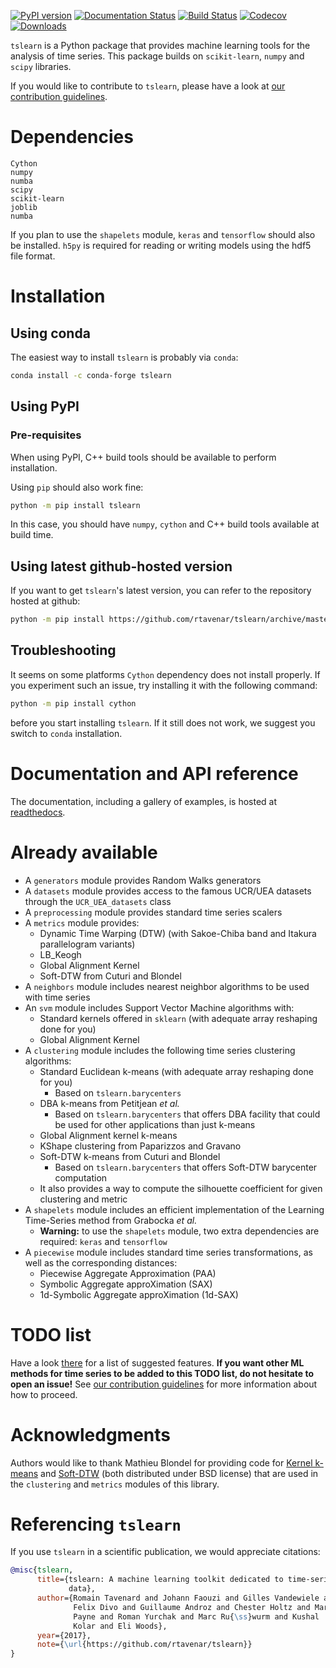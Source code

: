 [![PyPI version](https://badge.fury.io/py/tslearn.svg)](https://badge.fury.io/py/tslearn)
[![Documentation Status](https://readthedocs.org/projects/tslearn/badge/?version=latest)](http://tslearn.readthedocs.io/en/latest/?badge=latest)
[![Build Status](https://travis-ci.org/rtavenar/tslearn.svg?branch=master)](https://travis-ci.org/rtavenar/tslearn)
[![Codecov](https://codecov.io/gh/rtavenar/tslearn/branch/master/graph/badge.svg)](https://codecov.io/gh/rtavenar/tslearn)
[![Downloads](https://pepy.tech/badge/tslearn)](https://pepy.tech/project/tslearn)

`tslearn` is a Python package that provides machine learning tools for the analysis of time series.
This package builds on `scikit-learn`, `numpy` and `scipy` libraries.

If you would like to contribute to `tslearn`, please have a look at [our contribution guidelines](CONTRIBUTING.md).

# Dependencies

```
Cython
numpy
numba
scipy
scikit-learn
joblib
numba
```

If you plan to use the `shapelets` module, `keras` and `tensorflow` should also be installed.
`h5py` is required for reading or writing models using the hdf5 file format.

# Installation

## Using conda

The easiest way to install `tslearn` is probably via `conda`:
```bash
conda install -c conda-forge tslearn
```

## Using PyPI

### Pre-requisites

When using PyPI, C++ build tools should be available to perform installation.

Using `pip` should also work fine:
```bash
python -m pip install tslearn
```

In this case, you should have `numpy`, `cython` and C++ build tools available
at build time.

## Using latest github-hosted version

If you want to get `tslearn`'s latest version, you can refer to the repository
hosted at github:
```bash
python -m pip install https://github.com/rtavenar/tslearn/archive/master.zip
```

## Troubleshooting

It seems on some platforms `Cython` dependency does not install properly.
If you experiment such an issue, try installing it with the following command:

```bash
python -m pip install cython
```

before you start installing `tslearn`.
If it still does not work, we suggest you switch to `conda` installation.

# Documentation and API reference

The documentation, including a gallery of examples, is hosted at
[readthedocs](http://tslearn.readthedocs.io/en/latest/index.html).

# Already available

* A `generators` module provides Random Walks generators
* A `datasets` module provides access to the famous UCR/UEA datasets through the `UCR_UEA_datasets` class
* A `preprocessing` module provides standard time series scalers
* A `metrics` module provides:
  * Dynamic Time Warping (DTW) (with Sakoe-Chiba band and Itakura parallelogram variants)
  * LB_Keogh
  * Global Alignment Kernel
  * Soft-DTW from Cuturi and Blondel
* A `neighbors` module includes nearest neighbor algorithms to be used with time series
* An `svm` module includes Support Vector Machine algorithms with:
  * Standard kernels offered in `sklearn` (with adequate array reshaping done for you)
  * Global Alignment Kernel
* A `clustering` module includes the following time series clustering algorithms:
  * Standard Euclidean k-means (with adequate array reshaping done for you)
    * Based on `tslearn.barycenters`
  * DBA k-means from Petitjean _et al._
    * Based on `tslearn.barycenters` that offers DBA facility that could be used for other applications than just
    k-means
  * Global Alignment kernel k-means
  * KShape clustering from Paparizzos and Gravano
  * Soft-DTW k-means from Cuturi and Blondel
    * Based on `tslearn.barycenters` that offers Soft-DTW barycenter computation
  * It also provides a way to compute the silhouette coefficient for given clustering and metric
* A `shapelets` module includes an efficient implementation of the Learning Time-Series method from Grabocka _et al._
  * **Warning:** to use the `shapelets` module, two extra dependencies are required: `keras` and `tensorflow`
* A `piecewise` module includes standard time series transformations, as well as the corresponding distances:
  * Piecewise Aggregate Approximation (PAA)
  * Symbolic Aggregate approXimation (SAX)
  * 1d-Symbolic Aggregate approXimation (1d-SAX)

# TODO list

Have a look [there](https://github.com/rtavenar/tslearn/issues?utf8=✓&q=is%3Aissue%20is%3Aopen%20label%3A%22new%20feature%22%20) for a list of suggested features.
**If you want other ML methods for time series to be added to this TODO list, do not hesitate to open an issue!** See [our contribution guidelines](CONTRIBUTING.md) for more information about how to proceed.

# Acknowledgments

Authors would like to thank Mathieu Blondel for providing code for
[Kernel k-means](https://gist.github.com/mblondel/6230787) and [Soft-DTW](https://github.com/mblondel/soft-dtw) (both
distributed under BSD license) that are used in the `clustering` and `metrics` modules of this library.

# Referencing `tslearn`

If you use `tslearn` in a scientific publication, we would appreciate citations:

```bibtex
@misc{tslearn,
      title={tslearn: A machine learning toolkit dedicated to time-series
             data},
      author={Romain Tavenard and Johann Faouzi and Gilles Vandewiele and
              Felix Divo and Guillaume Androz and Chester Holtz and Marie
              Payne and Roman Yurchak and Marc Ru{\ss}wurm and Kushal
              Kolar and Eli Woods},
      year={2017},
      note={\url{https://github.com/rtavenar/tslearn}}
}
```
